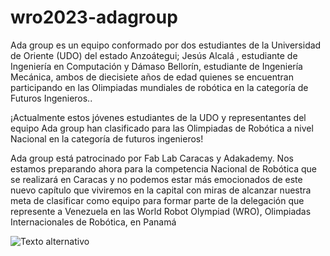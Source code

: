 # wro2023-adagroup
Ada group es un equipo conformado por dos estudiantes de la Universidad de Oriente (UDO) del estado Anzoátegui; Jesús Alcalá , estudiante de Ingeniería en Computación y Dámaso Bellorín, estudiante de Ingeniería Mecánica, ambos de diecisiete años de edad quienes se encuentran participando en las Olimpiadas mundiales de robótica en la categoría de Futuros Ingenieros..

¡Actualmente estos jóvenes estudiantes de la UDO y representantes del equipo Ada group han clasificado para las Olimpiadas de Robótica a nivel Nacional en la categoría de futuros ingenieros!

Ada group está patrocinado por Fab Lab Caracas y Adakademy. Nos estamos preparando ahora para la competencia Nacional de Robótica que se realizará en Caracas y no podemos estar más emocionados de este nuevo capítulo que viviremos en la capital con miras de alcanzar nuestra meta de clasificar como equipo para formar parte de la delegación que represente a Venezuela en las World Robot Olympiad (WRO), Olimpiadas Internacionales de Robótica, en Panamá

![Texto alternativo](/t-photo/equipo.png)

